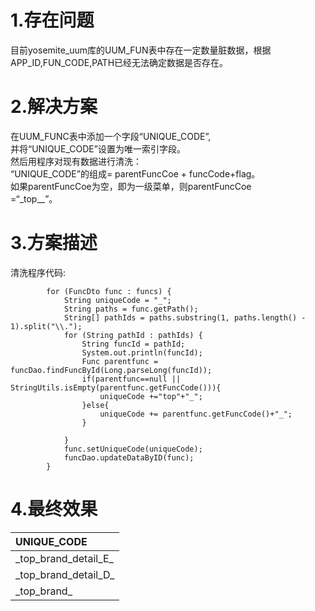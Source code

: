 # 1.存在问题

目前yosemite\_uum库的UUM\_FUN表中存在一定数量脏数据，根据APP\_ID,FUN\_CODE,PATH已经无法确定数据是否存在。

# 2.解决方案

在UUM\_FUNC表中添加一个字段“UNIQUE\_CODE”,  
并将“UNIQUE\_CODE”设置为唯一索引字段。  
然后用程序对现有数据进行清洗：  
“UNIQUE_CODE”的组成= parentFuncCoe + funcCode+flag。  
如果parentFuncCoe为空，即为一级菜单，则parentFuncCoe  
=“\_top\__”。

# 3.方案描述

清洗程序代码:

```
        for (FuncDto func : funcs) {
            String uniqueCode = "_";
            String paths = func.getPath();
            String[] pathIds = paths.substring(1, paths.length() - 1).split("\\.");
            for (String pathId : pathIds) {
                String funcId = pathId;
                System.out.println(funcId);
                Func parentfunc = funcDao.findFuncById(Long.parseLong(funcId));
                if(parentfunc==null || StringUtils.isEmpty(parentfunc.getFuncCode())){
                    uniqueCode +="top"+"_";
                }else{
                    uniqueCode += parentfunc.getFuncCode()+"_";
                }

            }
            func.setUniqueCode(uniqueCode);
            funcDao.updateDataByID(func);
        }
```

# 4.最终效果

| UNIQUE\_CODE |
| :--- |
| \_top\_brand\_detail\_E\_ |
| \_top\_brand\_detail\_D\_ |
| \_top\_brand\_ |




